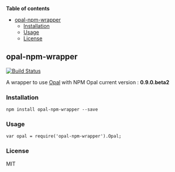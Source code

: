 <!-- START doctoc generated TOC please keep comment here to allow auto update -->
<!-- DON'T EDIT THIS SECTION, INSTEAD RE-RUN doctoc TO UPDATE -->
**Table of contents**

- [opal-npm-wrapper](#opal-npm-wrapper)
  - [Installation](#installation)
  - [Usage](#usage)
  - [License](#license)

<!-- END doctoc generated TOC please keep comment here to allow auto update -->

## opal-npm-wrapper
[![Build Status](https://travis-ci.org/anthonny/opal-npm-wrapper.svg)](https://travis-ci.org/anthonny/opal-npm-wrapper)

A wrapper to use [Opal](https://github.com/opal/opal-cdn) with NPM
Opal current version : **0.9.0.beta2**

### Installation
```
npm install opal-npm-wrapper --save
```

### Usage
```
var opal = require('opal-npm-wrapper').Opal;
```

### License
MIT
